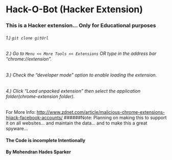 # Hack-O-Bot (Hacker Extension)

### This is a Hacker extension... Only for Educational purposes

###### 1.) ```git clone gitUrl```
###### 2.) Go to ```Menu << More Tools << Extensions```  OR type in the address bar “chrome://extension”.
###### 3.) Check the “developer mode” option to enable loading the extension.
###### 4.) Click “Load unpacked extension” then select the application folder(chrome-extension folder).

For More Info:
http://www.zdnet.com/article/malicious-chrome-extensions-hijack-facebook-accounts/
######Note:  Planning on making this to support it on all websites... and maintain the data... and to make this a great spyware...
#### The Code is incomplete Intentionally
#### By Mohendran Hades Sparker
